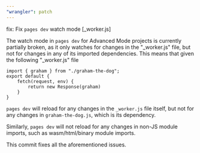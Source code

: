 ```yaml
---
"wrangler": patch
---
```


fix: Fix `pages dev` watch mode [_worker.js]

The watch mode in `pages dev` for Advanced Mode projects is currently partially broken, as it only watches for changes in the "\_worker.js" file, but not for changes in any of its imported dependencies. This means that given the following "\_worker.js" file

```
import { graham } from "./graham-the-dog";
export default {
	fetch(request, env) {
		return new Response(graham)
	}
}
```

`pages dev` will reload for any changes in the `_worker.js` file itself, but not for any changes in `graham-the-dog.js`, which is its dependency.

Similarly, `pages dev` will not reload for any changes in non-JS module imports, such as wasm/html/binary module imports.

This commit fixes all the aforementioned issues.
